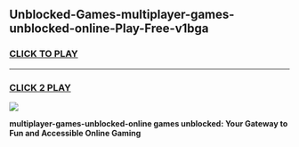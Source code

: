 
## Unblocked-Games-multiplayer-games-unblocked-online-Play-Free-v1bga
<h3>
<a href="https://premium76.site?title=multiplayer-games-unblocked-online&ref=17A">CLICK TO PLAY</a></h3>
<hr>

<h3>
<a href="https://premium76.site?title=multiplayer-games-unblocked-online&ref=17A">CLICK 2 PLAY</a>
  
</h3>

<a href="https://premium76.site?title=multiplayer-games-unblocked-online&ref=17A"><img src="https://clearcache.store/games.png"></a>


**multiplayer-games-unblocked-online games unblocked: Your Gateway to Fun and Accessible Online Gaming**
